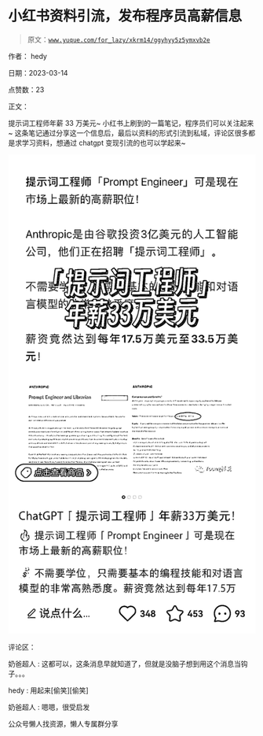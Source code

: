 # 小红书资料引流，发布程序员高薪信息

> 原文：[`www.yuque.com/for_lazy/xkrm14/ggyhyy5z5ymxvb2e`](https://www.yuque.com/for_lazy/xkrm14/ggyhyy5z5ymxvb2e)



作者： hedy



日期：2023-03-14



点赞数：23



正文：



提示词工程师年薪 33 万美元~ 小红书上刷到的一篇笔记，程序员们可以关注起来~ 这条笔记通过分享这一个信息后，最后以资料的形式引流到私域，评论区很多都是求学习资料，想通过 chatgpt 变现引流的也可以学起来~



![](img/1a1bb5834f9dbc53d4bcabbf5ae689cc.png)  

评论区：



奶爸超人 : 这都可以，这条消息早就知道了，但就是没脑子想到用这个消息当钩子。。。



hedy : 用起来[偷笑][偷笑]



奶爸超人 : 嗯嗯，很受启发



公众号懒人找资源，懒人专属群分享


